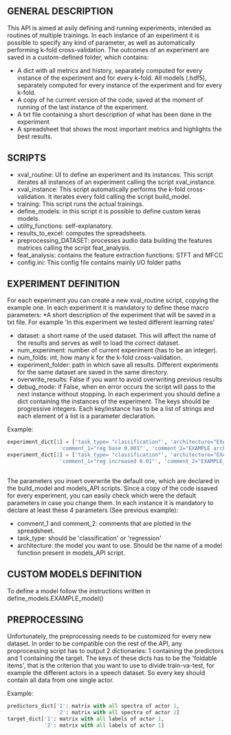 ## GENERAL DESCRIPTION
This API is aimed at asily defining and running experiments, intended as routines
of multiple trainings. In each instance of an experiment it is possible to specify any kind
of parameter, as well as automatically performing k-fold cross-validation. The outcomes
of an experiment are saved in a custom-defined folder, which contains:
* A dict with all metrics and history, separately computed for every instance of the experiment and for every k-fold. All models (.hdf5), separately computed for every instance of the experiment and for every k-fold.
* A copy of he current version of the code, saved at the moment of running of the last instance of the experiment.
* A txt file containing a short description of what has been done in the experiment
* A spreadsheet that shows the most important metrics and highlights the best results.


## SCRIPTS
* xval_routine: UI to define an experiment and its instances. This script iterates all instances of an experiment calling the script xval_instance.
* xval_instance: This script automatically performs the k-fold cross-validation. It iterates every fold calling the script build_model.
* training: This script runs the actual trainings.
* define_models: in this script it is possible to define custom keras models.
* utility_functions: self-explanatory.
* results_to_excel: computes the spreadsheets.
* preprocessing_DATASET: processes audio data building the features matrices calling the script feat_analysis.
* feat_analysis: contains the feature extraction functions: STFT and MFCC
* config.ini: This config file contains mainly I/O folder paths


## EXPERIMENT DEFINITION
For each experiment you can create a new xval_routine script, copying the example one.
In each experiment it is mandatory to define these macro parameters:
*A short description of the experiment that will be saved in a txt file. For example 'In this experiment we tested different learning rates'
* dataset: a short name of the used dataset. This will affect the name of the results and serves as well to load the correct dataset.
* num_experiment: number of current experiment (has to be an integer).
* num_folds: int, how many k for the k-fold cross-validation.
* experiment_folder: path in which save all results. Different experiments for the same dataset are saved in the same directory.
* overwrite_results: False if you want to avoid overwriting previous results 
* debug_mode: if False, when en error occurs the script will pass to the next instance without stopping.
In each experiment you should define a dict containing the instances of the experiment. The keys should be progressive integers.
Each key/instance has to be a list of strings and each element of a list is a parameter declaration.

Example:
```python
experiment_dict[1] = ['task_type= "classification"', 'architecture="EXAMPLE_model"',
                 'comment_1="reg base 0.001"', 'comment_2="EXAMPLE_architecture"','regularization_lambda="0.001"']
experiment_dict[2] = ['task_type= "classification"', 'architecture="EXAMPLE_model"',
                 'comment_1="reg increased 0.01"', 'comment_2="EXAMPLE_architecture"','regularization_lambda="0.01"']
                 
```

The parameters you insert overwrite the default one, which are declared in the build_model and models_API scripts. Since a copy of the code issaved for every experiment, you can easily check which were the default parameters in case you change them.
In each instance it is mandatory to declare at least these 4 parameters (See previous example):
* comment_1 and comment_2: comments that are plotted in the spreadsheet.
* task_type: should be 'classification' or 'regression'
* architecture: the model you want to use. Should be the name of a model function present in models_API script.

## CUSTOM MODELS DEFINITION
To define a model follow the instructions written in define_models.EXAMPLE_model()


## PREPROCESSING
Unfortunately, the preprocessing needs to be customized for every new dataset. In order to be compatible con the rest of the API, any proprocessing script has to output 2 dictionaries: 1 containing the predictors and 1 containing the target. The keys of these dicts has to be the 'foldable items', that is the criterion that you want to use to divide train-va-test, for example the different actors in a speech dataset. So every key should contain all data from one single actor.

Example:
```python
predictors_dict['1': matrix with all spectra of actor 1,
                '2': matrix with all spectra of actor 2]
target_dict['1': matrix with all labels of actor 1,
            '2': matrix with all labels of actor 1]
```
